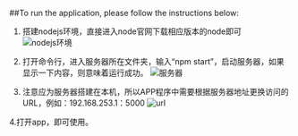 ##To run the application, please follow the instructions below:
1.	搭建nodejs环境，直接进入node官网下载相应版本的node即可
 ![nodejs环境][1]

2.	打开命令行，进入服务器所在文件夹，输入“npm start”，启动服务器，如果显示一下内容，则意味着运行成功。
 ![服务器][2]

3.	注意应为服务器搭建在本机，所以APP程序中需要根据服务器地址更换访问的URL，例如：192.168.253.1：5000
 ![url][1]
 
4.打开app，即可使用。


 [1]: https://github.com/team-work-GuangZhou/Guangzhou/blob/master/assets/img/nodejs.png
 [2]: https://github.com/team-work-GuangZhou/Guangzhou/blob/master/assets/img/server.png
 [3]: https://github.com/team-work-GuangZhou/Guangzhou/blob/master/assets/img/url.png